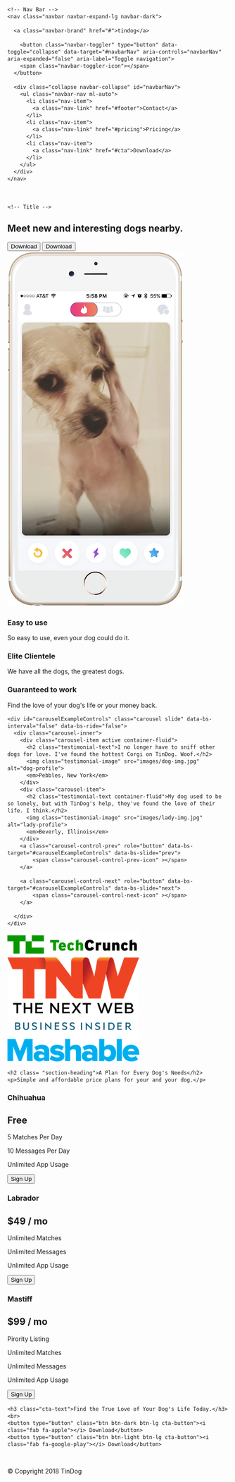 <!DOCTYPE html>
<html>

<head>
  <meta charset="utf-8">
  <meta name="viewport" content="width=device-width, initial-scale=1, shrink-to-fit=no">
  <link rel="stylesheet" href="https://cdn.jsdelivr.net/npm/bootstrap@4.5.3/dist/css/bootstrap.min.css" integrity="sha384-TX8t27EcRE3e/ihU7zmQxVncDAy5uIKz4rEkgIXeMed4M0jlfIDPvg6uqKI2xXr2" crossorigin="anonymous">
  <link rel="stylesheet" href="css/styles.css">
  <link rel="preconnect" href="https://fonts.googleapis.com">
  <link rel="preconnect" href="https://fonts.gstatic.com" crossorigin>
  <link href="https://fonts.googleapis.com/css2?family=Montserrat:wght@100;400;900&family=Ubuntu:wght@300&display=swap" rel="stylesheet">
  <title>TinDog</title>
  <script src="https://kit.fontawesome.com/e1f4acbd24.js" crossorigin="anonymous"></script>
</head>

<body>

  <section id="title">
  <div class="container-fluid">


    <!-- Nav Bar -->
    <nav class="navbar navbar-expand-lg navbar-dark">

      <a class="navbar-brand" href="#">tindog</a>

        <button class="navbar-toggler" type="button" data-toggle="collapse" data-target="#navbarNav" aria-controls="navbarNav" aria-expanded="false" aria-label="Toggle navigation">
        <span class="navbar-toggler-icon"></span>
      </button>

      <div class="collapse navbar-collapse" id="navbarNav">
        <ul class="navbar-nav ml-auto">
          <li class="nav-item">
            <a class="nav-link" href="#footer">Contact</a>
          </li>
          <li class="nav-item">
            <a class="nav-link" href="#pricing">Pricing</a>
          </li>
          <li class="nav-item">
            <a class="nav-link" href="#cta">Download</a>
          </li>
        </ul>
      </div>
    </nav>



    <!-- Title -->
  <div class= "row">
    <div class= "col-lg-6">
      <h1 class= "big-heading">Meet new and interesting dogs nearby.</h1>
      <button type="button" class="btn btn-dark btn-lg download-button"><i class="fab fa-apple"></i> Download</button>
      <button type="button" class="btn btn-outline-light btn-lg download-button"><i class="fab fa-google-play"></i> Download</button>
    </div>
    <div class= "deep col-lg-6">
      <img class= "rotate30 title-image" src="images/iphone6.png" alt="iphone-mockup">
    </div>
  </div>
  </div>
  </section>


  <!-- Features -->
  <section id="features">
    <div class="container-fluid">
    <div class="row">
      <div class="col-lg-4">
     <i class="fas fa-check-circle feature-fonts"></i>
     <h3 class="features-big-text feature-title">Easy to use</h3>
     <p class="features-small-text">So easy to use, even your dog could do it.</p>
      </div>
      <div class="col-lg-4">
     <i class="fas fa-bullseye feature-fonts"></i>
     <h3 class="features-big-text feature-title">Elite Clientele</h3>
     <p class="features-small-text">We have all the dogs, the greatest dogs.</p>
      </div>
      <div class="col-lg-4">
     <i class="fas fa-heart feature-fonts"></i>
     <h3 class="features-big-text feature-title">Guaranteed to work</h3>
     <p class="features-small-text">Find the love of your dog's life or your money back.</p>
      </div>
    </div>
  </div>
  </section>


  <!-- Testimonials -->

  <section id="testimonials">

    <div id="carouselExampleControls" class="carousel slide" data-bs-interval="false" data-bs-ride="false">
      <div class="carousel-inner">
        <div class="carousel-item active container-fluid">
          <h2 class="testimonial-text">I no longer have to sniff other dogs for love. I've found the hottest Corgi on TinDog. Woof.</h2>
          <img class="testimonial-image" src="images/dog-img.jpg" alt="dog-profile">
          <em>Pebbles, New York</em>
        </div>
        <div class="carousel-item">
          <h2 class="testimonial-text container-fluid">My dog used to be so lonely, but with TinDog's help, they've found the love of their life. I think.</h2>
          <img class="testimonial-image" src="images/lady-img.jpg" alt="lady-profile">
          <em>Beverly, Illinois</em>
        </div>
        <a class="carousel-control-prev" role="button" data-bs-target="#carouselExampleControls" data-bs-slide="prev">
            <span class="carousel-control-prev-icon" ></span>
        </a>

        <a class="carousel-control-next" role="button" data-bs-target="#carouselExampleControls" data-bs-slide="next">
            <span class="carousel-control-next-icon" ></span>
        </a>

      </div>
    </div>






  </section>


  <!-- Press -->

  <section id="press">
    <img class='press-logo' src="images/techcrunch.png" alt="tc-logo">
    <img class='press-logo' src="images/tnw.png" alt="tnw-logo">
    <img class='press-logo' src="images/bizinsider.png" alt="biz-insider-logo">
    <img class='press-logo' src="images/mashable.png" alt="mashable-logo">

  </section>


  <!-- Pricing -->

  <section id="pricing">

    <h2 class= "section-heading">A Plan for Every Dog's Needs</h2>
    <p>Simple and affordable price plans for your and your dog.</p>

<div class="row">
  <div class="pricing-column col-lg-4 col-md-6">
    <div class="card">
        <div class=" card-header">
          <h3>Chihuahua</h3>
        </div>
        <div class="card-body">
          <h2 class="price-text">Free</h2>
          <p>5 Matches Per Day</p>
          <p>10 Messages Per Day</p>
          <p>Unlimited App Usage</p>
          <button type="button" class="btn btn-block btn-lg btn-outline-dark">Sign Up</button>
        </div>
    </div>
  </div>

  <div class="pricing-column col-lg-4 col-md-6">
    <div class="card">
        <div class=" card-header">
          <h3>Labrador</h3>
        </div>
        <div class="card-body">
          <h2 class="price-text">$49 / mo</h2>
          <p>Unlimited Matches</p>
          <p>Unlimited Messages</p>
          <p>Unlimited App Usage</p>
          <button type="button" class="btn btn-block btn-lg btn-dark">Sign Up</button>
        </div>
    </div>
  </div>

  <div class="pricing-column col-lg-4 col-md-12">
    <div class="card">
        <div class=" card-header">
          <h3>Mastiff</h3>
        </div>
        <div class="card-body">
          <h2 class="price-text">$99 / mo</h2>
          <p>Pirority Listing</p>
          <p>Unlimited Matches</p>
          <p>Unlimited Messages</p>
          <p>Unlimited App Usage</p>
          <button type="button" class="btn btn-block btn-lg btn-dark">Sign Up</button>
        </div>
    </div>
  </div>
</div>
</section>


  <!-- Call to Action -->



  <section id="cta">
  <div class="container-fluid">


    <h3 class="cta-text">Find the True Love of Your Dog's Life Today.</h3>
    <br>
    <button type="button" class="btn btn-dark btn-lg cta-button"><i class="fab fa-apple"></i> Download</button>
    <button type="button" class="btn btn-light btn-lg cta-button"><i class="fab fa-google-play"></i> Download</button>
  </div>
  </section>


  <!-- Footer -->

  <footer id="footer">
    <p>
      <i class="fab fa-twitter fa-footer"></i>
      <i class="fab fa-facebook-f fa-footer"></i>
      <i class="fab fa-instagram fa-footer"></i>
      <i class="fas fa-envelope fa-footer"></i>
    </p>
    <br>
    <p>© Copyright 2018 TinDog</p>
  </footer>
  <script src="https://cdn.jsdelivr.net/npm/@popperjs/core@2.9.2/dist/umd/popper.min.js" integrity="sha384-IQsoLXl5PILFhosVNubq5LC7Qb9DXgDA9i+tQ8Zj3iwWAwPtgFTxbJ8NT4GN1R8p" crossorigin="anonymous"></script>
   <script src="https://cdn.jsdelivr.net/npm/bootstrap@5.0.2/dist/js/bootstrap.min.js" integrity="sha384-cVKIPhGWiC2Al4u+LWgxfKTRIcfu0JTxR+EQDz/bgldoEyl4H0zUF0QKbrJ0EcQF" crossorigin="anonymous"></script>
</body>

</html>
